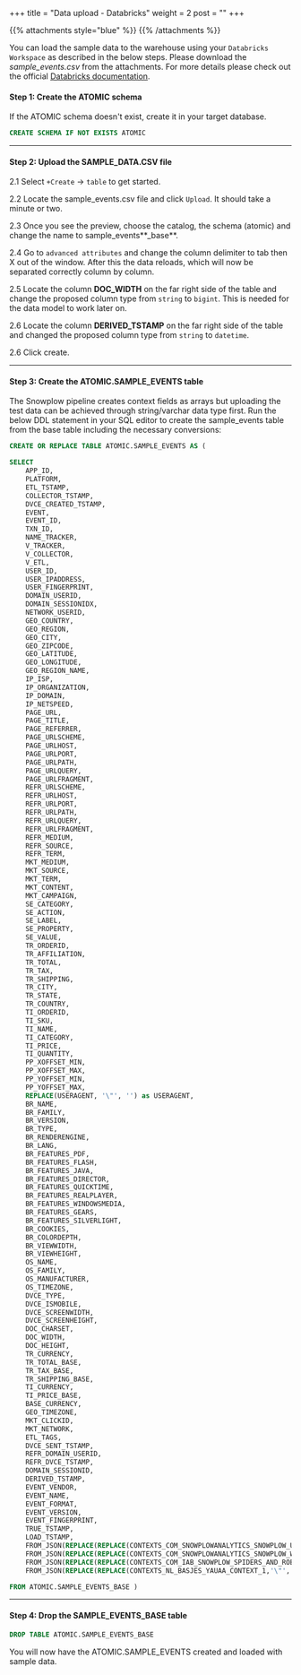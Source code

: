 +++
title = "Data upload - Databricks"
weight = 2
post = ""
+++

{{% attachments style="blue" %}}
{{% /attachments %}}


You can load the sample data to the warehouse using your `Databricks Workspace` as described in the below steps. Please download the *sample_events.csv* from the attachments. For more details please check out the official [Databricks documentation](https://docs.databricks.com/ingestion/add-data/index.html).


#### **Step 1:**  Create the ATOMIC schema
If the ATOMIC schema doesn't exist, create it in your target database.

```sql
CREATE SCHEMA IF NOT EXISTS ATOMIC

```

***

#### **Step 2:**  Upload the SAMPLE_DATA.CSV file
2.1 Select `+Create` -> `table` to get started.

2.2 Locate the sample_events.csv file and click `Upload`. It should take a minute or two.

2.3 Once you see the preview, choose the catalog, the schema (atomic) and change the name to sample_events**_base**.

2.4 Go to `advanced attributes` and change the column delimiter to tab then X out of the window. After this the data reloads, which will now be separated correctly column by column.

2.5 Locate the column **DOC_WIDTH** on the far right side of the table and change the proposed column type from `string` to `bigint`. This is needed for the data model to work later on.

2.6 Locate the column **DERIVED_TSTAMP** on the far right side of the table and changed the proposed column type from `string` to `datetime`.

2.6 Click create.



***

#### **Step 3:** Create the **ATOMIC.SAMPLE_EVENTS** table

The Snowplow pipeline creates context fields as arrays but uploading the test data can be achieved through string/varchar data type first. Run the below DDL statement in your SQL editor to create the sample_events table from the base table including the necessary conversions:

```sql
CREATE OR REPLACE TABLE ATOMIC.SAMPLE_EVENTS AS (

SELECT
	APP_ID,
	PLATFORM,
	ETL_TSTAMP,
	COLLECTOR_TSTAMP,
	DVCE_CREATED_TSTAMP,
	EVENT,
	EVENT_ID,
	TXN_ID,
	NAME_TRACKER,
	V_TRACKER,
	V_COLLECTOR,
	V_ETL,
	USER_ID,
	USER_IPADDRESS,
	USER_FINGERPRINT,
	DOMAIN_USERID,
	DOMAIN_SESSIONIDX,
	NETWORK_USERID,
	GEO_COUNTRY,
	GEO_REGION,
	GEO_CITY,
	GEO_ZIPCODE,
	GEO_LATITUDE,
	GEO_LONGITUDE,
	GEO_REGION_NAME,
	IP_ISP,
	IP_ORGANIZATION,
	IP_DOMAIN,
	IP_NETSPEED,
	PAGE_URL,
	PAGE_TITLE,
	PAGE_REFERRER,
	PAGE_URLSCHEME,
	PAGE_URLHOST,
	PAGE_URLPORT,
	PAGE_URLPATH,
	PAGE_URLQUERY,
	PAGE_URLFRAGMENT,
	REFR_URLSCHEME,
	REFR_URLHOST,
	REFR_URLPORT,
	REFR_URLPATH,
	REFR_URLQUERY,
	REFR_URLFRAGMENT,
	REFR_MEDIUM,
	REFR_SOURCE,
	REFR_TERM,
	MKT_MEDIUM,
	MKT_SOURCE,
	MKT_TERM,
	MKT_CONTENT,
	MKT_CAMPAIGN,
	SE_CATEGORY,
	SE_ACTION,
	SE_LABEL,
	SE_PROPERTY,
	SE_VALUE,
	TR_ORDERID,
	TR_AFFILIATION,
	TR_TOTAL,
	TR_TAX,
	TR_SHIPPING,
	TR_CITY,
	TR_STATE,
	TR_COUNTRY,
	TI_ORDERID,
	TI_SKU,
	TI_NAME,
	TI_CATEGORY,
	TI_PRICE,
	TI_QUANTITY,
	PP_XOFFSET_MIN,
	PP_XOFFSET_MAX,
	PP_YOFFSET_MIN,
	PP_YOFFSET_MAX,
	REPLACE(USERAGENT, '\"', '') as USERAGENT,
	BR_NAME,
	BR_FAMILY,
	BR_VERSION,
	BR_TYPE,
	BR_RENDERENGINE,
	BR_LANG,
	BR_FEATURES_PDF,
	BR_FEATURES_FLASH,
	BR_FEATURES_JAVA,
	BR_FEATURES_DIRECTOR,
	BR_FEATURES_QUICKTIME,
	BR_FEATURES_REALPLAYER,
	BR_FEATURES_WINDOWSMEDIA,
	BR_FEATURES_GEARS,
	BR_FEATURES_SILVERLIGHT,
	BR_COOKIES,
	BR_COLORDEPTH,
	BR_VIEWWIDTH,
	BR_VIEWHEIGHT,
	OS_NAME,
	OS_FAMILY,
	OS_MANUFACTURER,
	OS_TIMEZONE,
	DVCE_TYPE,
	DVCE_ISMOBILE,
	DVCE_SCREENWIDTH,
	DVCE_SCREENHEIGHT,
	DOC_CHARSET,
	DOC_WIDTH,
	DOC_HEIGHT,
	TR_CURRENCY,
	TR_TOTAL_BASE,
	TR_TAX_BASE,
	TR_SHIPPING_BASE,
	TI_CURRENCY,
	TI_PRICE_BASE,
	BASE_CURRENCY,
	GEO_TIMEZONE,
	MKT_CLICKID,
	MKT_NETWORK,
	ETL_TAGS,
	DVCE_SENT_TSTAMP,
	REFR_DOMAIN_USERID,
	REFR_DVCE_TSTAMP,
	DOMAIN_SESSIONID,
	DERIVED_TSTAMP,
	EVENT_VENDOR,
	EVENT_NAME,
	EVENT_FORMAT,
	EVENT_VERSION,
	EVENT_FINGERPRINT,
	TRUE_TSTAMP,
	LOAD_TSTAMP,
	FROM_JSON(REPLACE(REPLACE(CONTEXTS_COM_SNOWPLOWANALYTICS_SNOWPLOW_UA_PARSER_CONTEXT_1,'\"', ''),'''','\"'), 'array<struct<device_family:string, os_family:string, os_major:string, os_minor: string, os_patch:string, os_patch_minor:string, os_version:string, useragent_family:string, useragent_major:string, useragent_minor:string, useragent_patch: string, useragent_version:string>>') as CONTEXTS_COM_SNOWPLOWANALYTICS_SNOWPLOW_UA_PARSER_CONTEXT_1,
	FROM_JSON(REPLACE(REPLACE(CONTEXTS_COM_SNOWPLOWANALYTICS_SNOWPLOW_WEB_PAGE_1,'\"', ''),'''','\"'), 'array<struct<id:string>>') as CONTEXTS_COM_SNOWPLOWANALYTICS_SNOWPLOW_WEB_PAGE_1,
	FROM_JSON(REPLACE(REPLACE(CONTEXTS_COM_IAB_SNOWPLOW_SPIDERS_AND_ROBOTS_1,'\"', ''),'''','\"'), 'array<struct<category:string, primary_impact:string, reason:string, spider_or_robot:string>>') as CONTEXTS_COM_IAB_SNOWPLOW_SPIDERS_AND_ROBOTS_1,
	FROM_JSON(REPLACE(REPLACE(CONTEXTS_NL_BASJES_YAUAA_CONTEXT_1,'\"', ''),'''','\"'), 'array<struct<agent_class:string, agent_name:string, agent_name_version:string, agent_name_version_major:string, agent_version:string, agent_version_major:string, device_brand:string, device_class:string, device_firmware_version:string, device_name:string, device_version:string, layout_engine_class:string, layout_engine_name:string, layout_engine_name_version:string, layout_engine_name_version_major:string, layout_engine_version:string, layout_engine_version_major:string, operating_system_class:string, operating_system_name:string, operating_system_name_version:string, operating_system_name_major:string, operating_system_version:string, operating_system_version_major:string>>') as CONTEXTS_NL_BASJES_YAUAA_CONTEXT_1

FROM ATOMIC.SAMPLE_EVENTS_BASE )

```

***

#### **Step 4:**  Drop the **SAMPLE_EVENTS_BASE** table

```sql
DROP TABLE ATOMIC.SAMPLE_EVENTS_BASE
```
You will now have the ATOMIC.SAMPLE_EVENTS created and loaded with sample data.
